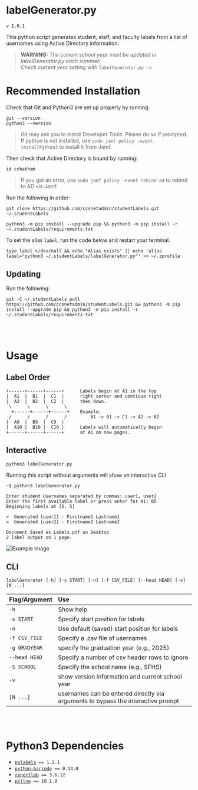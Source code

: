 # labelGenerator.py
`v 1.0.1`

This python script generates student, staff, and faculty labels from a list of usernames using Active Directory information.

> **WARNING:** _The current school year must be updated in labelGenerator.py each summer!<br/>Check current year setting with `labelGenerator.py -v`_

# Recommended Installation

Check that Git and Python3 are set up properly by running:

```console
git --version
python3 --version
```

> Git may ask you to install Developer Tools. Please do so if prompted. <br/>
If python is not installed, use `sudo jamf policy -event installPython3` to install it from Jamf.

Then check that Active Directory is bound by running:
```console
id cchatham
```

> If you get an error, use `sudo jamf policy -event rebind-ad` to rebind to AD via Jamf.

Run the following in order:

```console
git clone https://github.com/ccsnetadmin/studentLabels.git ~/.studentLabels
```

```console
python3 -m pip install --upgrade pip && python3 -m pip install -r ~/.studentLabels/requirements.txt
```

To set the alias `label`, run the code below and restart your terminal.

```console
type label >/dev/null && echo "Alias exists" || echo 'alias label="python3 ~/.studentLabels/labelGenerator.py"' >> ~/.zprofile
```

## Updating

Run the following:

```console
git -C ~/.studentLabels pull https://github.com/ccsnetadmin/studentLabels.git && python3 -m pip install --upgrade pip && python3 -m pip install -r ~/.studentLabels/requirements.txt
```

<br/>
<br/>

# Usage

## Label Order

```
+------+------+------+      Labels begin at A1 in the top
|  A1  |  B1  |  C1  |      right corner and continue right
|  A2  |  B2  |  C2  |      then down.
 \      \      \      \
  +------+------+------+    Example:
 /      /      /      /         A1 -> B1 -> C1 -> A2 -> B2
|  A9  |  B9  |  C9  |
|  A10 |  B10 |  C10 |      Labels will automatically begin
+------+------+------+      at A1 on new pages.
```


## Interactive

`python3 labelGenerator.py`

Running this script without arguments will show an interactive CLI 

```console
~$ python3 labelGenerator.py

Enter student Usernames separated by commas: user1, user2
Enter the first available label or press enter for A1: B5
Beginning labels at [2, 5]

>  Generated [user1] - Firstname1 Lastname1
>  Generated [user2] - Firstname2 Lastname2

Document Saved as Labels.pdf on Desktop
2 label output on 1 page.
```

![Example Image](resources/Example.png)

## CLI

`labelGenerator [-h] [-s START] [-n] [-f CSV_FILE] [--head HEAD] [-v] [N ...]`

| Flag/Argument | Use |
|:--|:--|
| `-h` | Show help |
| `-s START` | Specify start position for labels |
| `-n` | Use default (saved) start position for labels |
| `-f CSV_FILE` | Specify a .csv file of usernames |
| `-g GRADYEAR` | specify the graduation year (e.g., 2025) |
| `--head HEAD` | Specify a number of csv header rows to ignore |
| `-S SCHOOL` | Specify the school name (e.g., SFHS)|
| `-v` | show version information and current school year |
| `[N ...]` | usernames can be entered directly via arguments to bypass the interactive prompt|

<br/>
<br/>

# Python3 Dependencies
- [`pylabels`](https://github.com/bcbnz/pylabels/)` == 1.2.1`
- [`python-barcode`](https://github.com/WhyNotHugo/python-barcode)` == 0.14.0`
- [`reportlab`](http://www.reportlab.com/)` == 3.6.12`
- [`pillow`](https://python-pillow.org)` == 10.1.0`
